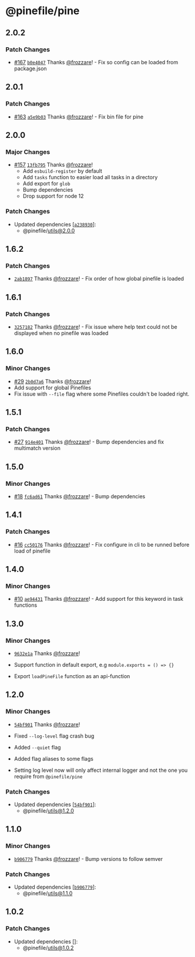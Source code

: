 # @pinefile/pine

## 2.0.2

### Patch Changes

- [#167](https://github.com/pinefile/pine/pull/167) [`b0e4047`](https://github.com/pinefile/pine/commit/b0e4047cce8a64c1df4720bceafb438f7745184e) Thanks [@frozzare](https://github.com/frozzare)! - Fix so config can be loaded from package.json

## 2.0.1

### Patch Changes

- [#163](https://github.com/pinefile/pine/pull/163) [`a5e9b03`](https://github.com/pinefile/pine/commit/a5e9b0319d13abce2f0688c32ecece215269261d) Thanks [@frozzare](https://github.com/frozzare)! - Fix bin file for pine

## 2.0.0

### Major Changes

- [#157](https://github.com/pinefile/pine/pull/157) [`13fb795`](https://github.com/pinefile/pine/commit/13fb795dbbd114d305fc397582d364d32b882fbe) Thanks [@frozzare](https://github.com/frozzare)!
  - Add `esbuild-register` by default
  - Add `tasks` function to easier load all tasks in a directory
  - Add export for `glob`
  - Bump dependencies
  - Drop support for node 12

### Patch Changes

- Updated dependencies [[`a238930`](https://github.com/pinefile/pine/commit/a2389300a3a08278f457cf616f784d288da54f8d)]:
  - @pinefile/utils@2.0.0

## 1.6.2

### Patch Changes

- [`2ab1897`](https://github.com/pinefile/pine/commit/2ab1897c085d57746a7a99bf5a80ee34a385c14d) Thanks [@frozzare](https://github.com/frozzare)! - Fix order of how global pinefile is loaded

## 1.6.1

### Patch Changes

- [`3257182`](https://github.com/pinefile/pine/commit/32571820ba1aa22f589bbc81d8d98c8a9920e0b4) Thanks [@frozzare](https://github.com/frozzare)! - Fix issue where help text could not be displayed when no pinefile was loaded

## 1.6.0

### Minor Changes

- [#29](https://github.com/pinefile/pine/pull/29) [`2b0d7a6`](https://github.com/pinefile/pine/commit/2b0d7a6ba3a5a3a22dbab9ff86100427dc3f81ac) Thanks [@frozzare](https://github.com/frozzare)!
- Add support for global Pinefiles
- Fix issue with `--file` flag where some Pinefiles couldn't be loaded right.

## 1.5.1

### Patch Changes

- [#27](https://github.com/pinefile/pine/pull/27) [`914e401`](https://github.com/pinefile/pine/commit/914e4011f727edd2d32c0062b5156306e1ce4a17) Thanks [@frozzare](https://github.com/frozzare)! - Bump dependencies and fix multimatch version

## 1.5.0

### Minor Changes

- [#18](https://github.com/pinefile/pine/pull/18) [`fc6ad61`](https://github.com/pinefile/pine/commit/fc6ad61b071c48cbbb275a066cd1a5e31c6fba26) Thanks [@frozzare](https://github.com/frozzare)! - Bump dependencies

## 1.4.1

### Patch Changes

- [#16](https://github.com/pinefile/pine/pull/16) [`cc50176`](https://github.com/pinefile/pine/commit/cc50176e91adb5bf0af881854ca7453eda22f177) Thanks [@frozzare](https://github.com/frozzare)! - Fix configure in cli to be runned before load of pinefile

## 1.4.0

### Minor Changes

- [#10](https://github.com/pinefile/pine/pull/10) [`ae94431`](https://github.com/pinefile/pine/commit/ae9443110f106cbdd235b9589af8baa9fc55e4cf) Thanks [@frozzare](https://github.com/frozzare)! - Add support for this keyword in task functions

## 1.3.0

### Minor Changes

- [`9632e1a`](https://github.com/pinefile/pine/commit/9632e1aca9199b356faa1981acda039661c7e85b) Thanks [@frozzare](https://github.com/frozzare)!

- Support function in default export, e.g `module.exports = () => {}`
- Export `loadPineFile` function as an api-function

## 1.2.0

### Minor Changes

- [`54bf901`](https://github.com/pinefile/pine/commit/54bf901dda9951cf306ac9fc9239522aee37bc10) Thanks [@frozzare](https://github.com/frozzare)!

- Fixed `--log-level` flag crash bug
- Added `--quiet` flag
- Added flag aliases to some flags
- Setting log level now will only affect internal logger and not the one you require from `@pinefile/pine`

### Patch Changes

- Updated dependencies [[`54bf901`](https://github.com/pinefile/pine/commit/54bf901dda9951cf306ac9fc9239522aee37bc10)]:
  - @pinefile/utils@1.2.0

## 1.1.0

### Minor Changes

- [`b906779`](https://github.com/pinefile/pine/commit/b906779eb4a67bd3859099493734f4dad8052d5b) Thanks [@frozzare](https://github.com/frozzare)! - Bump versions to follow semver

### Patch Changes

- Updated dependencies [[`b906779`](https://github.com/pinefile/pine/commit/b906779eb4a67bd3859099493734f4dad8052d5b)]:
  - @pinefile/utils@1.1.0

## 1.0.2

### Patch Changes

- Updated dependencies []:
  - @pinefile/utils@1.0.2
